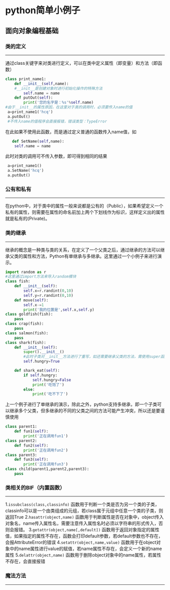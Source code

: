 # python简单小例子
## 面向对象编程基础
### 类的定义
***
通过class关键字来对类进行定义，可以在类中定义属性（即变量）和方法（即函数）
```python
class print_name1:
	def __init__(self,name):
	#__init__是创建对象时进行初始化操作的特殊方法
		self.name = name
	def putOut(self):
		print('您的名字是：%s'%self.name)
#由于__init__的属性原因，在这里对于类的调用时，必须要传入name的值
 a=print_name1('hcq')
 a.putOut()
 #不传入name的值程序会直接报错，错误类型：TypeError
 ```
 在此如果不使用此函数，而是通过定义普通的函数传入name值，如
 ```python
	def SetName(self,name):
	 self.name = name
```
此时对类的调用可不传入参数，即可得到相同的结果
```python
 a=print_name1()
 a.SetName('hcq')
 a.putOut()
 ```
 ### 公有和私有
***
在python中，对于类中的属性一般来说都是公有的（Public），如果希望定义一个私有的属性，则需要在属性的命名前加上两个下划线作为标识，这样定义出的属性就是私有的(Private)。

### 类的继承
***
继承的概念是一种类与类的关系，在定义了一个父类之后，通过继承的方法可以继承父类的属性和方法，Python有单继承与多继承。这里通过一个小例子来进行演示。
```python
import random as r
#这里通过import方法来导入random模块
class fish:
    def __init__(self):
        self.x=r.randint(0,10)
        self.y=r.randint(0,10)
    def move(self):
        self.x-=1
        print('我的位置是',self.x,self.y)
class goldfish(fish):
    pass
class crap(fish):
    pass
class salmon(fish):
    pass
class shark(fish):
    def __init__(self):
        super().__init__()
        #此时子类对__init__方法进行了重写，如还需要继承父类的方法，需使用super函数
        self.hungry=True

    def shark_eat(self):
        if self.hungry:
            self.hungry=False
            print('吃饱了')
        else:
            print('吃不下了')
```
上一个例子进行了单继承的演示，除此之外，python支持多继承，即一个子类可以继承多个父类，但多继承的不同的父类之间的方法可能产生冲突，所以还是要谨慎使用
```python
class parent1:
    def fun1(self):
        print('正在调用fun1')
class parent2:
    def fun2(self):
        print('正在调用fun2')
class parent3:
    def fun3(self):
        print('正在调用fun3')
class child(parent1,parent2,parent3):
    pass
 ```
### 类相关的BIF（内置函数）
***
1\.`issubclass(class,classinfo)`
函数用于判断一个类是否为另一个类的子类，classinfo可以是一个由类组成的元组，若class属于元组中任意一个类的子类，则返回True
2\.`hasattr(object,name)`
函数用于判断属性是否在对象中，object传入对象名，name传入属性名，需要注意传入属性名时必须以字符串的形式传入，否则会报错。
3\.`getattr(object,name[,default])`
函数用于返回对象指定的属性值，如果指定的属性不存在，函数会打印default参数，若default参数也不存在，会报AttributeError的错误
4\.`setattr(object,name,value)`
函数用于在object对象中的name属性进行value的赋值，若name属性不存在，会定义一个新的name属性
5\.`delattr(object,name)`
函数用于删除object对象中的name属性，若属性不存在，会直接报错
### 魔法方法
***
